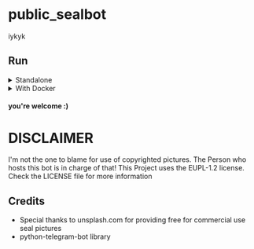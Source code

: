 # public_sealbot
iykyk

## Run
<details>
<summary>Standalone</summary>

  First install required pip packages: `pip install -r requirements.txt`
  
  Then run the bot: `SEALBOT_SECRET=<your secret> SEALBOT_UPDATE_CHATID=<your chat id> python3 main.py`
</details>

<details>
<summary>With Docker</summary>
  
  Set your `SEALBOT_SECRET` and `SEALBOT_UPDATE_CHATID` in [docker-compose.yml](docker-compose.yml).
  
  Then run `docker compose up -d`.

  
  To view logs: `docker compose up logs`
  
  To rebuild: `docker compose up --force-recreate --build -d`
  
  
</details>

#### you're welcome :)

# DISCLAIMER
I'm not the one to blame for use of copyrighted pictures. The Person who hosts this bot is in charge of that!
This Project uses the EUPL-1.2 license. Check the LICENSE file for more information

## Credits
- Special thanks to unsplash.com for providing free for commercial use seal pictures
- python-telegram-bot library 